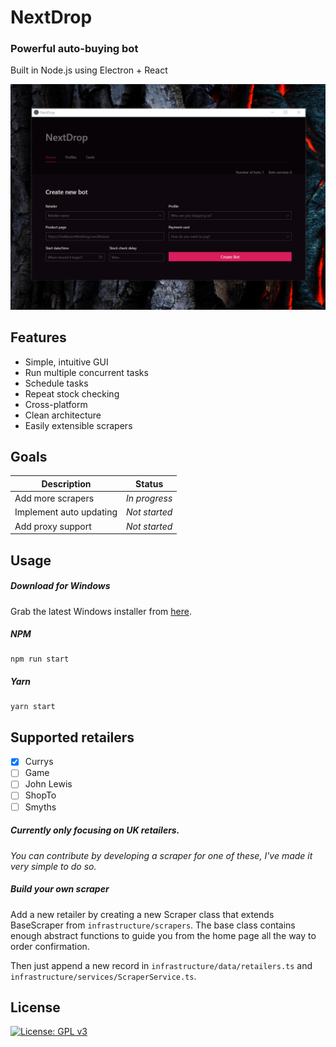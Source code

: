# NextDrop
### Powerful auto-buying bot
Built in Node.js using Electron + React

![NextDrop running on Windows](https://raw.githubusercontent.com/HusnainJaved/nextdrop/main/screenshots/nextdrop-win-1.png)

## Features
- Simple, intuitive GUI
- Run multiple concurrent tasks
- Schedule tasks
- Repeat stock checking
- Cross-platform
- Clean architecture
- Easily extensible scrapers

## Goals
| Description | Status |
|-|-|
| Add more scrapers | *In progress* |
| Implement auto updating | *Not started* |
| Add proxy support | *Not started* |

## Usage

##### Download for Windows
Grab the latest Windows installer from [here](https://github.com/HusnainJaved/nextdrop/releases/latest).

##### NPM
```
npm run start
```

##### Yarn
```
yarn start
```

## Supported retailers
- [x] Currys
- [ ] Game
- [ ] John Lewis
- [ ] ShopTo
- [ ] Smyths

##### Currently only focusing on UK retailers.
*You can contribute by developing a scraper for one of these, I've made it very simple to do so.*

##### Build your own scraper
Add a new retailer by creating a new Scraper class that extends BaseScraper from `infrastructure/scrapers`. The base class contains enough abstract functions to guide you from the home page all the way to order confirmation.

Then just append a new record in `infrastructure/data/retailers.ts` and `infrastructure/services/ScraperService.ts`.

## License
[![License: GPL v3](https://img.shields.io/badge/License-GPLv3-blue.svg)](https://www.gnu.org/licenses/gpl-3.0)